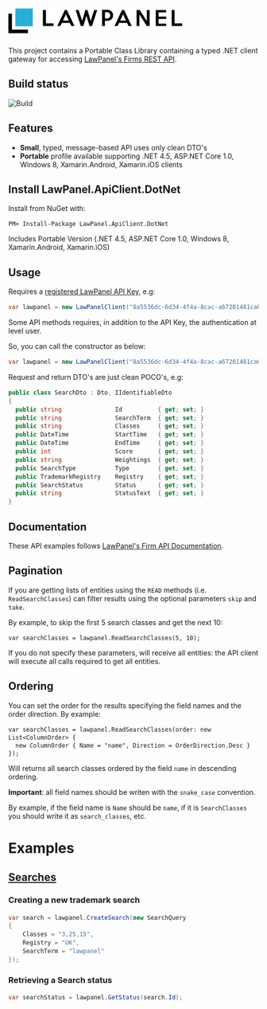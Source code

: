 ![Logo and name](./logoAndName350x50.png)
====

This project contains a Portable Class Library containing a typed .NET client gateway for accessing [LawPanel's Firms REST API](https://developer.lawpanel.com/docs/services/).

## Build status
![Build](https://github.com/LawPanel/ApiClient.DotNet/workflows/Build/badge.svg?branch=master)

## Features

  - **Small**, typed, message-based API uses only clean DTO's
  - **Portable** profile available supporting .NET 4.5, ASP.NET Core 1.0, Windows 8, Xamarin.Android, Xamarin.iOS clients 
  
## Install LawPanel.ApiClient.DotNet

Install from NuGet with:

    PM> Install-Package LawPanel.ApiClient.DotNet

Includes Portable Version (.NET 4.5, ASP.NET Core 1.0, Windows 8, Xamarin.Android, Xamarin.iOS) 

## Usage

Requires a [registered LawPanel API Key](https://developer.lawpanel.com/docs/services/), e.g:

```csharp
var lawpanel = new LawPanelClient("8a5536dc-6d34-4f4a-8cac-a67201481ca0");
```

Some API methods requires, in addition to the API Key, the authentication at level user.

So, you can call the constructor as below:

```csharp
var lawpanel = new LawPanelClient("8a5536dc-6d34-4f4a-8cac-a67201481ca0","user@domain.ext","password");
```

Request and return DTO's are just clean POCO's, e.g:

```csharp
public class SearchDto : Dto, IIdentifiableDto
{
  public string               Id          { get; set; }
  public string               SearchTerm  { get; set; }
  public string               Classes     { get; set; }
  public DateTime             StartTime   { get; set; }
  public DateTime             EndTime     { get; set; }
  public int                  Score       { get; set; }
  public string               Weightings  { get; set; }
  public SearchType           Type        { get; set; }
  public TrademarkRegistry    Registry    { get; set; }
  public SearchStatus         Status      { get; set; }
  public string               StatusText  { get; set; }
}
```
## Documentation

These API examples follows [LawPanel's Firm API Documentation](https://developer.lawpanel.com/api_introduction).

## Pagination

If you are getting lists of entities using the `READ` methods (i.e. `ReadSearchClasses`) can filter results using the optional parameters `skip` and `take`.

By example, to skip the first 5 search classes and get the next 10:

    var searchClasses = lawpanel.ReadSearchClasses(5, 10);
    
If you do not specify these parameters, will receive all entities: the API client will execute all calls required to get all entities.

## Ordering

You can set the order for the results specifying the field names and the order direction. By example:

    var searchClasses = lawpanel.ReadSearchClasses(order: new List<ColumnOrder> { 
      new ColumnOrder { Name = "name", Direction = OrderDirection.Desc } 
    });

Will returns all search classes ordered by the field `name` in descending ordering. 

**Important**: all field names should be writen with the `snake_case` convention. 

By example, if the field name is `Name` should be `name`, if it is `SearchClasses` you should write it as `search_classes`, etc.


# Examples

## [Searches](https://developer.lawpanel.com/docs/services/57d1b3e7781258070026484d/operations/57d1b3e978125813d06c1c0c)

### Creating a new trademark search 

```csharp
var search = lawpanel.CreateSearch(new SearchQuery
{
    Classes = "3,25,15",
    Registry = "UK",
    SearchTerm = "lawpanel"
});
```
### Retrieving a Search status

```csharp
var searchStatus = lawpanel.GetStatus(search.Id);
```
